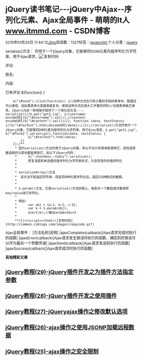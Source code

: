 
# jQuery读书笔记---jQuery中Ajax--序列化元素、Ajax全局事件 - 萌萌的It人 www.itmmd.com - CSDN博客


2015年01月20日 11:44:12[Jlins](https://me.csdn.net/dyllove98)阅读数：1327标签：[javascript																](https://so.csdn.net/so/search/s.do?q=javascript&t=blog)个人分类：[jquery																](https://blog.csdn.net/dyllove98/article/category/1349854)




serialize()方法：
作用于一个jQuery对象，它能够将DOM元素内容序列化为字符串，用于Ajax请求。![复制代码](http://common.cnblogs.com/images/copycode.gif)
<!DOCTYPE html><html><headlang="en"><metacharset="UTF-8"><scripttype="text/javascript"src="../../js/jquery-2.1.3.js"></script><style>*{margin:0;padding:0;}body{font-size:12px;}.comment{margin-top:10px;padding:10px;border:1px solid \#ccc;background:\#DDD;}.comment h6{font-weight:700;font-size:14px;}.para{margin-top:5px;text-indent:2em;background:\#DDD;}</style><title></title></head><body><formid="form1"action="\#"><p>评论:</p><p>姓名:<inputtype="text"name="username"id="username"/></p><p>内容:<textareaname="content"id="content"rows="2"cols="20"></textarea></p><p><inputtype="button"id="send"value="提交"></p></form><divclass="comment">已有评论:</div><divid="resText"></div></body><scripttype="text/javascript">$(function() {
        $("\#send").click(function() {//这种方式在只有少量的字段的表单中，勉强还可以使用，但如果表单元素越来越复杂，使用这种方式在增大工作量的同时//也使表单缺乏弹性。jQuery为这一常用操作提供了一个简化的方法----serialize()//$.get("get1.jsp", {//username: encodeURI($("\#username").val()),//content: encodeURI($("\#content").val())//}, function (data, textStatus) {//$("\#resText").html(decodeURI(data));//});//serialize()方法作用于一个jQuery对象，它能够将DOM元素内容序列化为字符串，用于Ajax请求。$.get("get1.jsp", $("\#form1").serialize(),function(data, textStatus) {
                $("\#resText").html(data);
            })
        });/**
         * 因为serialize()方法作用于jQuery对象，所以不光只有表单能使用它，其他选择器选取的元素也都能使用它，如以下jQuery代码：
         *      $(":checkbox,:radio").serialize();
         *      把复选框和单选框的值序列化为字符串形式，只会将选中的值序列化
         *
         *
         * serializeArray()方法
         *  该方法不是返回字符串，而是将DOM元素序列化后，返回JSON格式的数据。
         *
         *
         * $.param()方法。它是serialize()方法的核心，用来对一个数组或对象按照key/value进行序列化。
         *
         * 例如：
         *      var obj = {a:1, b:2, c:3};
         *      var k = $.param(obj);
         *      alert(k);//输出a=1&b=2&c=3
         *
         **/})</script></html>![复制代码](http://common.cnblogs.com/images/copycode.gif)
Ajax全局事件：
|方法名称|说明|
|ajaxComplete(callback)|Ajax请求完成时执行的函数|
|ajaxError(callback)|Ajax请求发生错误时执行的函数，捕捉到的错误可以作为最后一个参数传递|
|ajaxSend(callback)|Ajax请求发送前执行的函数|
|ajaxSuccess(callback)|Ajax请求成功时执行的函数|


**其他精彩文章**
## [jQuery教程(29)-jQuery插件开发之为插件方法指定参数](http://www.itmmd.com/201501/519.html)
## [jQuery教程(28)-jQuery插件开发之使用插件](http://www.itmmd.com/201501/518.html)
## [jQuery教程(27)-jQueryajax操作之修改默认选项](http://www.itmmd.com/201501/515.html)
## [jQuery教程(26)-ajax操作之使用JSONP加载远程数据](http://www.itmmd.com/201501/512.html)
## [jQuery教程(25)-ajax操作之安全限制](http://www.itmmd.com/201501/511.html)


